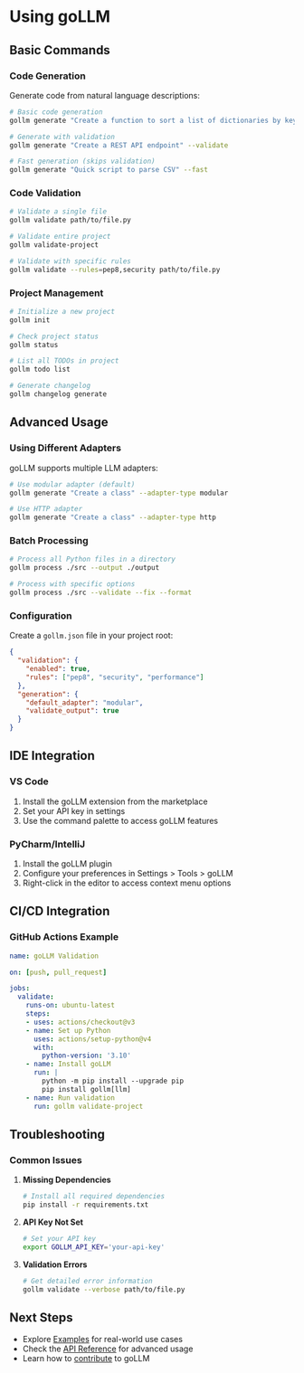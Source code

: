 # Using goLLM

## Basic Commands

### Code Generation

Generate code from natural language descriptions:

```bash
# Basic code generation
gollm generate "Create a function to sort a list of dictionaries by key"

# Generate with validation
gollm generate "Create a REST API endpoint" --validate

# Fast generation (skips validation)
gollm generate "Quick script to parse CSV" --fast
```

### Code Validation

```bash
# Validate a single file
gollm validate path/to/file.py

# Validate entire project
gollm validate-project

# Validate with specific rules
gollm validate --rules=pep8,security path/to/file.py
```

### Project Management

```bash
# Initialize a new project
gollm init

# Check project status
gollm status

# List all TODOs in project
gollm todo list

# Generate changelog
gollm changelog generate
```

## Advanced Usage

### Using Different Adapters

goLLM supports multiple LLM adapters:

```bash
# Use modular adapter (default)
gollm generate "Create a class" --adapter-type modular

# Use HTTP adapter
gollm generate "Create a class" --adapter-type http
```

### Batch Processing

```bash
# Process all Python files in a directory
gollm process ./src --output ./output

# Process with specific options
gollm process ./src --validate --fix --format
```

### Configuration

Create a `gollm.json` file in your project root:

```json
{
  "validation": {
    "enabled": true,
    "rules": ["pep8", "security", "performance"]
  },
  "generation": {
    "default_adapter": "modular",
    "validate_output": true
  }
}
```

## IDE Integration

### VS Code

1. Install the goLLM extension from the marketplace
2. Set your API key in settings
3. Use the command palette to access goLLM features

### PyCharm/IntelliJ

1. Install the goLLM plugin
2. Configure your preferences in Settings > Tools > goLLM
3. Right-click in the editor to access context menu options

## CI/CD Integration

### GitHub Actions Example

```yaml
name: goLLM Validation

on: [push, pull_request]

jobs:
  validate:
    runs-on: ubuntu-latest
    steps:
    - uses: actions/checkout@v3
    - name: Set up Python
      uses: actions/setup-python@v4
      with:
        python-version: '3.10'
    - name: Install goLLM
      run: |
        python -m pip install --upgrade pip
        pip install gollm[llm]
    - name: Run validation
      run: gollm validate-project
```

## Troubleshooting

### Common Issues

1. **Missing Dependencies**
   ```bash
   # Install all required dependencies
   pip install -r requirements.txt
   ```

2. **API Key Not Set**
   ```bash
   # Set your API key
   export GOLLM_API_KEY='your-api-key'
   ```

3. **Validation Errors**
   ```bash
   # Get detailed error information
   gollm validate --verbose path/to/file.py
   ```

## Next Steps

- Explore [Examples](../examples/README.md) for real-world use cases
- Check the [API Reference](../api/reference.md) for advanced usage
- Learn how to [contribute](../development/contributing.md) to goLLM
